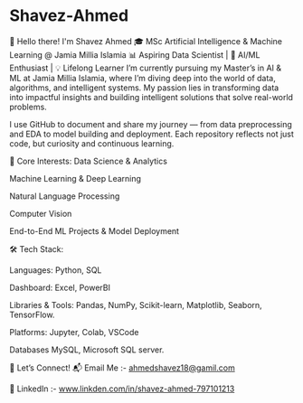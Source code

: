 # Shavez-Ahmed
👋 Hello there! I'm Shavez Ahmed 🎓 MSc Artificial Intelligence &amp; Machine Learning @ Jamia Millia Islamia 📊 Aspiring Data Scientist | 🤖 AI/ML Enthusiast | 💡 Lifelong Learner
I’m currently pursuing my Master’s in AI & ML at Jamia Millia Islamia, where I’m diving deep into the world of data, algorithms, and intelligent systems. My passion lies in transforming data into impactful insights and building intelligent solutions that solve real-world problems.

I use GitHub to document and share my journey — from data preprocessing and EDA to model building and deployment. Each repository reflects not just code, but curiosity and continuous learning.

🧠 Core Interests:
Data Science & Analytics

Machine Learning & Deep Learning

Natural Language Processing

Computer Vision

End-to-End ML Projects & Model Deployment

🛠️ Tech Stack:

Languages: Python, SQL

Dashboard: Excel, PowerBI

Libraries & Tools: Pandas, NumPy, Scikit-learn, Matplotlib, Seaborn, TensorFlow.

Platforms: Jupyter, Colab, VSCode

Databases MySQL, Microsoft SQL server.

🤝 Let’s Connect!
📬 Email Me :- ahmedshavez18@gamil.com

🔗 LinkedIn :- www.linkden.com/in/shavez-ahmed-797101213


